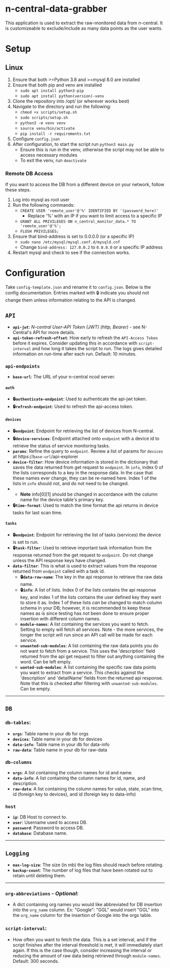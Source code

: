 # n-central-data-grabber
This application is used to extract the raw-monitored data from n-central. It is customizeable to exclude/include as many data points as the user wants.

# Setup
## Linux
1. Ensure that both >=Python 3.8 and >=mysql 8.0 are installed
2. Ensure that both pip and venv are installed
    - `sudo apt install python3-pip`
    - `sudo apt install python(version)-venv`
4. Clone the repository into /opt/ (or wherever works best)
5. Navigate to the directory and run the following:
    - `chmod +x scripts/setup.sh`
    - `sudo scripts/setup.sh`
    - `python3 -m venv venv`
    - `source venv/bin/activate`
    - `pip install -r requirements.txt`
6. Configure `config.json`
7. After configuration, to start the script run `python3 main.py`
    - Ensure this is run in the venv, otherwise the script may not be able to access necessary modules
    - To exit the venv, run `deactivate`

### Remote DB Access
If you want to access the DB from a different device on your network, follow these steps.
1. Log into mysql as root user
2. Run the following commands:
    - `CREATE USER 'remote_user'@'%' IDENTIFIED BY '(password_here)'`
        - Replace '%' with an IP if you want to limit access to a specific IP
    - `GRANT ALL PRIVILEGES ON n_central_monitor_data.* TO 'remote_user'@'%';`
    - `FLUSH PRIVILEGES;`
3. Ensure that bind-address is set to 0.0.0.0 (or a specific IP)
    - `sudo nano /etc/mysql/mysql.conf.d/mysqld.cnf`
    - Change `bind-address: 127.0.0.2` to `0.0.0.0` or a specific IP address
4. Restart mysql and check to see if the connection works. 


# Configuration
Take `config-template.json` and rename it to `config.json`. Below is the config documentation. Entries marked with 🔒 indicate you should not change them unless information relating to the API is changed.

## `API`

- **`api-jwt`**:  *N-central User-API Token (JWT) (http, Bearer)* - see N-Central's API for more details.
- **`api-token-refresh-offset`**:  How early to refresh the `API-Access Token` before it expires. Consider updating this in accordance with `script-interval` and how long it takes the script to run. The logs gives detailed information on run-time after each run. Default: 10 minutes.

### `api-endpoints`

- **`base-url`**:  The URL of your n-central ncod server.

#### `auth`
- **🔒`authenticate-endpoint`**:  Used to authenticate the api-jwt token. 
- **🔒`refresh-endpoint`**:  Used to refresh the api-access token.

#### `devices`
- **🔒`endpoint`**:  Endpoint for retrieving the list of devices from N-central.
- **🔒`device-services`**:  Endpoint attached onto `endpoint` with a device id to retrieve the status of service monitoring tasks. 
- **`params`**:  Refine the query to `endpoint`. Review a list of params for `devices` at https://`base-url`/api-explorer
- **`device-filter`**:  How device information is stored in the dictionary that saves the data returned from get request to `endpoint`. In `info`, index 0 of the lists corresponds to a key in the response data. In the case that these names ever change, they can be re-named here. Index 1 of the lists in `info` should not, and do not need to be changed.
- - **Note** info[0][1] should be changed in accordance with the column name for the device table's primary key.
- **🔒`time-format`**:  Used to match the time format the api returns in device tasks for last scan time.  

#### `tasks`
- **🔒`endpoint`**:  Endpoint for retrieving the list of tasks (services) the device is set to run.
- **🔒`task-filter`**:  Used to retrieve important task information from the response returned from the get request to `endpoint`. Do not change unless the API response keys have changed.
- **`data-filter`**:  This is what is used to extract values from the response returned from `endpoint` called with a task id.
  - **🔒`data-row-name`**:  The key in the api response to retrieve the raw data name.
  - **🔒`info`**:  A list of lists. Index 0 of the lists contains the api response key, and index 1 of the lists contains the user defined key they want to store it as. Index 1 of these lists *can* be changed to match column schema in your DB; however, it is recommended to keep these names as is since testing has not been done to ensure proper insertion with different column names. 
  - **`module-names`**:  A list containing the services you want to fetch. Setting to empty will fetch all services. Note - the more services, the longer the script will run since an API call will be made for each service.
  - **`unwanted-sub-modules`**:  A list containing the raw data points you do not want to fetch from a service. This uses the 'description' field returned from the api get request to filter out anything containing the word. Can be left empty.
  - **`wanted-sub-modules`**:  A list containing the specific raw data points you want to extract from a service. This checks against the 'description' and 'detailName' fields from the returned api response. Note that this is checked after filtering with `unwanted-sub-modules`. Can be empty.

---

## `DB`

### `db-tables`:

- **`orgs`**:  Table name in your db for orgs
- **`devices`**:  Table name in your db for devices
- **`data-info`**:  Table name in your db for data-info
- **`raw-data`**:  Table name in your db for raw-data

### `db-columns`

- **`orgs`**:  A list containing the column names for id and name.
- **`data-info`**:  A list containing the column names for id, name, and description.
- **`raw-data`**:  A list containing the column names for value, state, scan time, id (foreign key to devices), and id (foreign key to data-info)

### `host`

- **`ip`**:  DB Host to connect to.
- **`user`**:  Username used to access DB.
- **`password`**:  Password to access DB.
- **`database`**:  Database name.

---

## `Logging`
- **`max-log-size`**: The size (in mb) the log files should reach before rotating.
- **`backup-count`**: The number of log files that have been rotated out to retain until deleting them.

---

### `org-abbreviations` - *Optional*: 
- A dict containing org names you would like abbreviated for DB insertion into the `org_name` column. Ex: "Google": "GGL" would insert "GGL" into the `org_name` column for the insertion of Google into the orgs table. 

### `script-interval`: 
- How often you want to fetch the data. This is a set interval, and if the script finishes after the interval threshold is met, it will immediately start again. If this is the case though, consider increasing the interval or reducing the amount of raw data being retrieved through `module-names`. Default: 300 seconds.

  


